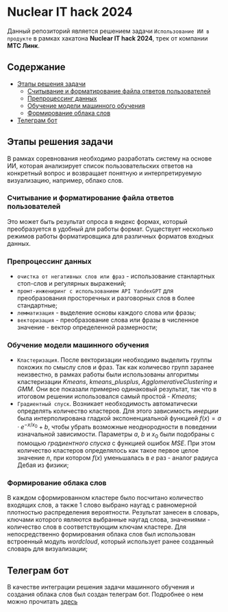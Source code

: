 # Nuclear IT hack 2024

Данный репозиторий является решением задачи ```Использование ИИ в продукте``` в рамках хакатона __Nuclear IT hack 2024__, трек от компании __MTC Линк__.

## Содержание

- [Этапы решения задачи](#этапы-решения-задачи)
  - [Считывание и форматирование файла ответов пользователей](#считывание-и-форматирование-файла-ответов-пользователей)
  - [Препроцессинг данных](#препроцессинг-данных)
  - [Обучение модели машинного обучения](#обучение-модели-машинного-обучения)
  - [Формирование облака слов](#формирование-облака-слов)
- [Телеграм бот](#телеграм-бот)

## Этапы решения задачи

В рамках соревнования необходимо разработать систему на основе ИИ, которая анализирует список пользовательских ответов на конкретный вопрос и возвращает понятную и интерпретируемую визуализацию, например, облако слов.

### Считывание и форматирование файла ответов пользователей 

Это может быть результат опроса в яндекс формах, который преобразуется в удобный для работы формат. Существует несколько режимов работы форматировщика для различных форматов входных данных.

### Препроцессинг данных

- ```очистка от негативных слов или фраз``` - использование станлартных стоп-слов и регулярных выражений;
- ```промт-инжениринг с использованием API YandexGPT``` для преобразования просторечных и разговорных слов в более стандартные;
- ```лемматизация``` - выделение основы каждого слова или фразы;
- ```векторизация``` - преобразование слова или фразы в численное значение - вектор определенной размерности;
  
### Обучение модели машинного обучения

- ```Кластеризация```. После векторизации необходимо выделить группы похожих по смыслу слов и фраз. Так как количесво групп заранее неизвестно, в рамках работы были использованы алгоритмы кластеризации *Kmeans*, *kmeans_plusplus*, *AgglomerativeClustering* и *GMM*. Они все показали примерно одинаковый результат, так что в итоговом решении использовался самый простой - *Kmeans*;
- ```Градиентный спуск```. Возникает необходимость автоматически определять количество кластеров. Для этого зависимость *инерции* была интерполирована гладкой экспоненциальной функцией $f(x) = a \cdot e^{-x/x_0} + b$, чтобы убрать возможные неоднородности в поведении изначальной зависимости. Параметры $a$, $b$ и $x_0$ были подобраны с помощью *градиентного спуска* с функцией ошибок *MSE*. При этом количество кластеров определялось как такое первое целое значение $n$, при котором $f(x)$ уменьшалась в $e$ раз - аналог радиуса Дебая из физики;
  
### Формирование облака слов

В каждом сформированном кластере было посчитано количество входящих слов, а также 1 слово выбрано наугад с равномерной плотностью распределения вероятности. Результат занесен в словарь, ключами которого являются выбранные наугад слова, значениями - количество слов в соответствующим ключам кластере. Для непосредственно формирования облака слов был использован встроенный модуль *wordcloud*, который использует ранее созданный словарь для визуализации;

## Телеграм бот

В качестве интеграции решения задачи машинного обучения и создания облака слов был создан телеграм бот. Подробнее о нем можно прочитать [здесь](./tg_bot/README.md)


